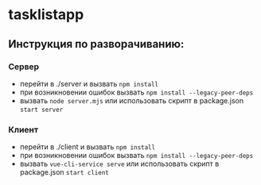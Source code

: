 # tasklistapp

## Инструкция по разворачиванию:

### Сервер
- перейти в ./server и вызвать
`npm install`
- при возникновении ошибок вызвать 
`npm install --legacy-peer-deps`
- вызвать
`node server.mjs`
или использовать скрипт в package.json 
`start server`


### Клиент
- перейти в ./client и вызвать
`npm install`
- при возникновении ошибок вызвать
`npm install --legacy-peer-deps`
- вызвать
`vue-cli-service serve`
или использовать скрипт в package.json 
`start client`

